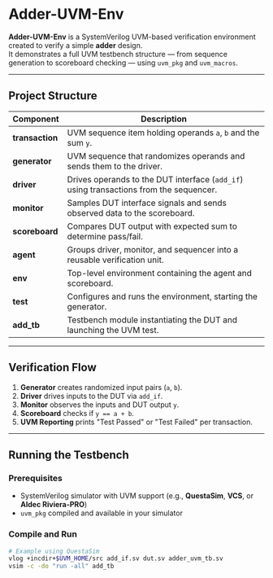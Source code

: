 # Adder-UVM-Env

**Adder-UVM-Env** is a SystemVerilog UVM-based verification environment created to verify a simple **adder** design.  
It demonstrates a full UVM testbench structure — from sequence generation to scoreboard checking — using `uvm_pkg` and `uvm_macros`.

---

## Project Structure

| Component      | Description |
|----------------|-------------|
| **transaction** | UVM sequence item holding operands `a`, `b` and the sum `y`. |
| **generator**   | UVM sequence that randomizes operands and sends them to the driver. |
| **driver**      | Drives operands to the DUT interface (`add_if`) using transactions from the sequencer. |
| **monitor**     | Samples DUT interface signals and sends observed data to the scoreboard. |
| **scoreboard**  | Compares DUT output with expected sum to determine pass/fail. |
| **agent**       | Groups driver, monitor, and sequencer into a reusable verification unit. |
| **env**         | Top-level environment containing the agent and scoreboard. |
| **test**        | Configures and runs the environment, starting the generator. |
| **add_tb**      | Testbench module instantiating the DUT and launching the UVM test. |

---

## Verification Flow

1. **Generator** creates randomized input pairs (`a`, `b`).
2. **Driver** drives inputs to the DUT via `add_if`.
3. **Monitor** observes the inputs and DUT output `y`.
4. **Scoreboard** checks if `y == a + b`.
5. **UVM Reporting** prints "Test Passed" or "Test Failed" per transaction.

---

## Running the Testbench

### Prerequisites
- SystemVerilog simulator with UVM support (e.g., **QuestaSim**, **VCS**, or **Aldec Riviera-PRO**)
- `uvm_pkg` compiled and available in your simulator

### Compile and Run
```bash
# Example using QuestaSim
vlog +incdir+$UVM_HOME/src add_if.sv dut.sv adder_uvm_tb.sv
vsim -c -do "run -all" add_tb
